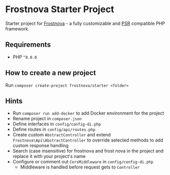 # Frostnova Starter Project

Starter project for [Frostnova](https://github.com/ironexdev/frostnova) - a fully customizable and [PSR](https://www.php-fig.org) compatible PHP framework.

## Requirements

- PHP `^8.0.0`

## How to create a new project
Run `composer create-project frostnova/starter <folder>`

## Hints
- Run `composer run add-docker` to add Docker environment for the project
- Rename project in `composer.json`
- Define interfaces in `config/config-di.php`
- Define routes in `config/api/routes.php`
- Create custom `AbstractController` and extend `Frostnova\Api\AbstractController` to override selected methods to add custom response handling
- Search (case insensitive) for frostnova and frost nova in the project and replace it with your project's name
- Configure or comment out `CorsMiddleware` in `config/config-di.php`
    - Middleware is handled before request gets to `Controller`
